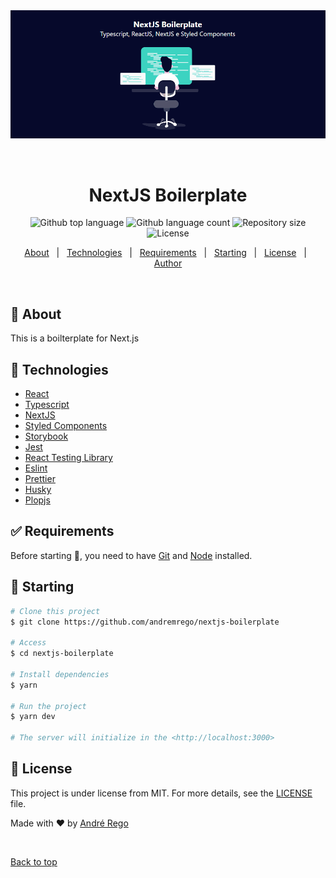 <div align="center" id="top">
  <img src="./.github/app.gif" alt="NextJS Boilerplate" />

  &#xa0;

  <!-- <a href="https://nextjsboilerplate.netlify.app">Demo</a> -->
</div>

<h1 align="center">NextJS Boilerplate</h1>

<p align="center">
  <img alt="Github top language" src="https://img.shields.io/github/languages/top/andremrego/nextjs-boilerplate?color=56BEB8">

  <img alt="Github language count" src="https://img.shields.io/github/languages/count/andremrego/nextjs-boilerplate?color=56BEB8">

  <img alt="Repository size" src="https://img.shields.io/github/repo-size/andremrego/nextjs-boilerplate?color=56BEB8">

  <img alt="License" src="https://img.shields.io/github/license/andremrego/nextjs-boilerplate?color=56BEB8">
</p>


<p align="center">
  <a href="#dart-about">About</a> &#xa0; | &#xa0;
  <a href="#rocket-technologies">Technologies</a> &#xa0; | &#xa0;
  <a href="#white_check_mark-requirements">Requirements</a> &#xa0; | &#xa0;
  <a href="#checkered_flag-starting">Starting</a> &#xa0; | &#xa0;
  <a href="#memo-license">License</a> &#xa0; | &#xa0;
  <a href="https://github.com/andremrego" target="_blank">Author</a>
</p>

<br>

## :dart: About ##

This is a boilterplate for Next.js

## :rocket: Technologies ##

- [React](https://pt-br.reactjs.org/)
- [Typescript](https://jestjs.io/)
- [NextJS](https://nextjs.org/)
- [Styled Components](https:/styled-components.com/)
- [Storybook](https://storybook.js.org/)
- [Jest](https://jestjs.io/)
- [React Testing Library](https://testing-library.com/docs/react-testing-library/intro)
- [Eslint](https://eslint.org/)
- [Prettier](https://prettier.io/)
- [Husky](https://github.com/typicode/husky)
- [Plopjs](https://plopjs.com/)

## :white_check_mark: Requirements ##

Before starting :checkered_flag:, you need to have [Git](https://git-scm.com) and [Node](https://nodejs.org/en/) installed.

## :checkered_flag: Starting ##

```bash
# Clone this project
$ git clone https://github.com/andremrego/nextjs-boilerplate

# Access
$ cd nextjs-boilerplate

# Install dependencies
$ yarn

# Run the project
$ yarn dev

# The server will initialize in the <http://localhost:3000>
```

## :memo: License ##

This project is under license from MIT. For more details, see the [LICENSE](LICENSE.md) file.


Made with :heart: by <a href="https://github.com/andremrego" target="_blank">André Rego</a>

&#xa0;

<a href="#top">Back to top</a>
